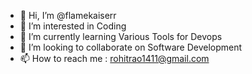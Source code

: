 - 👋 Hi, I’m @flamekaiserr
- 👀 I’m interested in Coding
- 🌱 I’m currently learning Various Tools for Devops
- 💞️ I’m looking to collaborate on Software Development
- 📫 How to reach me : rohitrao1411@gmail.com

